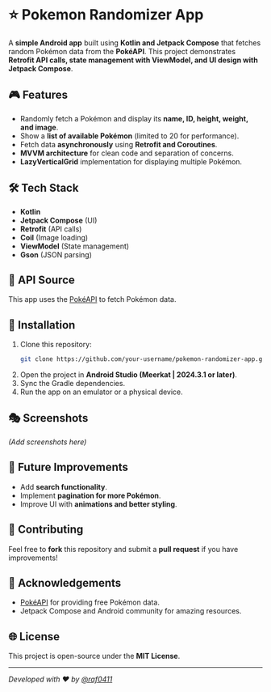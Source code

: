 # ⭐ Pokemon Randomizer App

A **simple Android app** built using **Kotlin and Jetpack Compose** that fetches random Pokémon data from the **PokéAPI**. This project demonstrates **Retrofit API calls, state management with ViewModel, and UI design with Jetpack Compose**.

## 🎮 Features
- Randomly fetch a Pokémon and display its **name, ID, height, weight, and image**.
- Show a **list of available Pokémon** (limited to 20 for performance).
- Fetch data **asynchronously** using **Retrofit and Coroutines**.
- **MVVM architecture** for clean code and separation of concerns.
- **LazyVerticalGrid** implementation for displaying multiple Pokémon.

## 🛠 Tech Stack
- **Kotlin**
- **Jetpack Compose** (UI)
- **Retrofit** (API calls)
- **Coil** (Image loading)
- **ViewModel** (State management)
- **Gson** (JSON parsing)

## 🔗 API Source
This app uses the [PokéAPI](https://pokeapi.co/) to fetch Pokémon data.

## 🔧 Installation
1. Clone this repository:
   ```bash
   git clone https://github.com/your-username/pokemon-randomizer-app.git
   ```
2. Open the project in **Android Studio (Meerkat | 2024.3.1 or later)**.
3. Sync the Gradle dependencies.
4. Run the app on an emulator or a physical device.

## 🎭 Screenshots
_(Add screenshots here)_

## 🌟 Future Improvements
- Add **search functionality**.
- Implement **pagination for more Pokémon**.
- Improve UI with **animations and better styling**.

## 🚀 Contributing
Feel free to **fork** this repository and submit a **pull request** if you have improvements!

## 💪 Acknowledgements
- [PokéAPI](https://pokeapi.co/) for providing free Pokémon data.
- Jetpack Compose and Android community for amazing resources.

## 🌐 License
This project is open-source under the **MIT License**.

---
_Developed with ❤ by [@raf0411](github.com/raf0411)_

